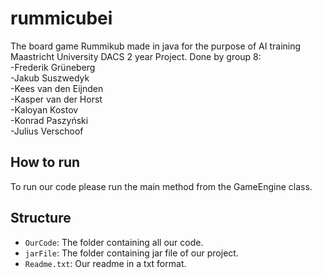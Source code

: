 # rummicubei
The board game Rummikub made in java for the purpose of AI training Maastricht University DACS 2 year Project.
Done by group 8: <br />
-Frederik Grüneberg <br />
-Jakub Suszwedyk <br />
-Kees van den Eijnden <br />
-Kasper van der Horst <br />
-Kaloyan Kostov <br />
-Konrad Paszyński <br />
-Julius Verschoof <br />

## How to run

To run our code please run the main method from the GameEngine class.

## Structure

- `OurCode`: The folder containing all our code.
- `jarFile`: The folder containing jar file of our project.
- `Readme.txt`: Our readme in a txt format.
